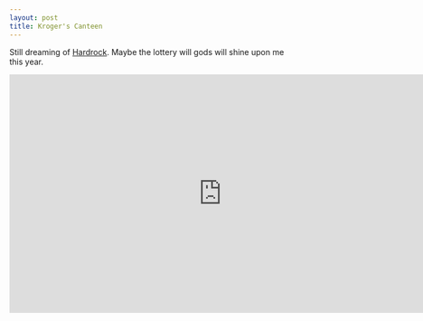 ```yaml
---
layout: post
title: Kroger's Canteen
---
```


Still dreaming of [Hardrock](http://hardrock100.com/). Maybe the lottery will gods will shine upon me this year.

<iframe width="750" height="422" src="https://www.youtube.com/embed/P5e7pr2Z6ZU" frameborder="0" allowfullscreen></iframe>